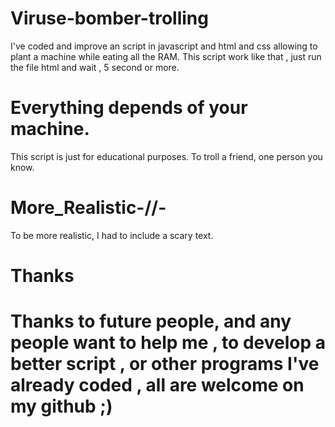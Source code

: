 # Viruse-bomber-trolling

I've coded and improve an script in javascript  and html and css allowing to plant a machine while eating all the RAM. 
This script work like that , just run the file html and wait , 5 second or more.

# Everything depends of your machine. 

This script is just for educational purposes. To troll a friend, one person you know.

 
 
 
 # More_Realistic-/\/\-

To be more realistic, I had to include a scary text.


# Thanks

# Thanks to future people, and any people want to help me , to develop a better script , or other programs I've already coded , all are welcome on my github ;)
